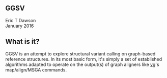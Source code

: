 GGSV
-----
Eric T Dawson  
January 2016


## What is it?
GGSV is an attempt to explore structural variant
calling on graph-based reference structures.
In its most basic form, it's simply a set of established
algorithms adapted to operate on the output(s) of graph
aligners like [vg](https://github.com/ekg/vg.git)'s map/align/MSGA commands.
